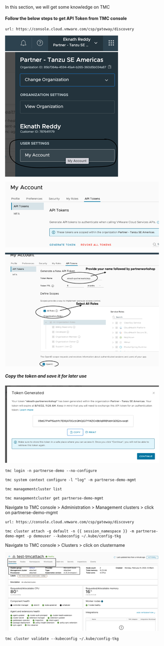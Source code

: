 In this section, we will get some knowledge on TMC 

#### Follow the below steps to get API Token from TMC console

```dashboard:open-url
url: https://console.cloud.vmware.com/csp/gateway/discovery
```

![TMC Account page](images/tmc-1.png)

![TMC API Token](images/TMC-2.png)

![TMC Generate API Token](images/TMC-3.png)

##### Copy the token and save it for later use ####

![TMC Token](images/TMC-4.png)

```execute
tmc login -n partnerse-demo --no-configure
```

```execute
tmc system context configure -l "log" -m partnerse-demo-mgmt
```

```execute
tmc managementcluster list
```

```execute
tmc managementcluster get partnerse-demo-mgmt
```

Navigate to TMC console > Administration > Management clusters > click on partnerse-demo-mgmt

```dashboard:open-url
url: https://console.cloud.vmware.com/csp/gateway/discovery
```

```execute
tmc cluster attach -g default -n {{ session_namespace }} -m partnerse-demo-mgmt -p demouser --kubeconfig ~/.kube/config-tkg
```

Navigate to  TMC console > Clusters > click on clustername

![TMC Cluster console](images/TMC-5.png)

```execute
tmc cluster validate --kubeconfig ~/.kube/config-tkg
```
